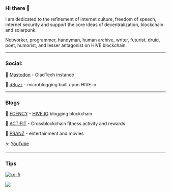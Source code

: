### Hi there 👋

I am dedicated to the refinement of internet culture, freedom of speech, internet security and support the core ideas of decentralization, blockchain and solarpunk. 

Networker, programmer, handyman, human archive, writer, futurist, druid, poet, humorist, and lesser antagonist on HIVE blockchain.

---

### Social: 

💬   <a title="GladTech " rel="me" href="https://gladtech.social/@aschatria">Mastodon</a> - GladTech instance

💬 [dBuzz](https://d.buzz/profile/@aschatria) - microblogging built upon HIVE.io

---

### Blogs 

📘 <a title="Ecency" href="https://ecency.com/@aschatria/posts">ECENCY</a> - [HIVE.IO](https://hive.io) blogging blockchain

📘 <a title="Actifit - fitness tracker" href="https://actifit.io/aschatria">ACTIFIT</a> - Crossblockchain fitness activity and rewards

📕  <a title="PranzEU decentralized movie review website" href="https://pranz.eu/">PRANZ</a> - entertainment and movies

☣️  [YouTube](https://www.youtube.com/@aschatria)


<!--
☣️  [LinkedIn](https://www.linkedin.com/in/aschatria/)
-->
---


### Tips 

[![ko-fi](https://ko-fi.com/img/githubbutton_sm.svg)](https://ko-fi.com/X7X51B49S)

<a href="https://liberapay.com/aschatria/donate"><img src="https://img.shields.io/liberapay/receives/aschatria.svg?logo=liberapay"></a>


 
<!--
**aschatria/aschatria** is a ✨ _special_ ✨ repository because its `README.md` (this file) appears on your GitHub profile.

Here are some ideas to get you started:

- 🔭 I’m currently working on ...
- 🌱 I’m currently learning ...
- 👯 I’m looking to collaborate on ...
- 🤔 I’m looking for help with ...
- 💬 Ask me about ...
- 📫 How to reach me: ...
- 😄 Pronouns: ...
- ⚡ Fun fact: ...
-->

